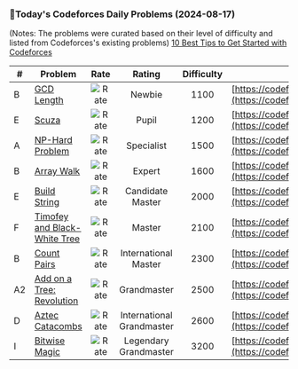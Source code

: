 ### 🌟Today's Codeforces Daily Problems (2024-08-17)
(Notes: The problems were curated based on their level of difficulty and listed from Codeforces's existing problems)
[10 Best Tips to Get Started with Codeforces](https://github.com/ika9810/Codeforces-Daily-Problems/blob/main/10%20Best%20Tips%20to%20Get%20Started%20with%20Codeforces.md)

| # | Problem | Rate| Rating | Difficulty | Contest |
|---| ----- | :--------: | :----------: | :----------: | ---------- |
|B|[GCD Length](https://codeforces.com/contest/1511/problem/B)|![Rate](https://img.shields.io/badge/Newbie-1100-lightgrey)|Newbie|1100|[https://codeforces.com/contest/1511](https://codeforces.com/contest/1511)|
|E|[Scuza](https://codeforces.com/contest/1742/problem/E)|![Rate](https://img.shields.io/badge/Pupil-1200-brightgreen)|Pupil|1200|[https://codeforces.com/contest/1742](https://codeforces.com/contest/1742)|
|A|[NP-Hard Problem](https://codeforces.com/contest/687/problem/A)|![Rate](https://img.shields.io/badge/Specialist-1500-9cf)|Specialist|1500|[https://codeforces.com/contest/687](https://codeforces.com/contest/687)|
|B|[Array Walk](https://codeforces.com/contest/1389/problem/B)|![Rate](https://img.shields.io/badge/Expert-1600-blue)|Expert|1600|[https://codeforces.com/contest/1389](https://codeforces.com/contest/1389)|
|E|[Build String](https://codeforces.com/contest/237/problem/E)|![Rate](https://img.shields.io/badge/Candidate%20Master-2000-blueviolet)|Candidate Master|2000|[https://codeforces.com/contest/237](https://codeforces.com/contest/237)|
|F|[Timofey and Black-White Tree](https://codeforces.com/contest/1790/problem/F)|![Rate](https://img.shields.io/badge/Master-2100-orange)|Master|2100|[https://codeforces.com/contest/1790](https://codeforces.com/contest/1790)|
|B|[Count Pairs](https://codeforces.com/contest/1188/problem/B)|![Rate](https://img.shields.io/badge/International%20Master-2300-orange)|International Master|2300|[https://codeforces.com/contest/1188](https://codeforces.com/contest/1188)|
|A2|[Add on a Tree: Revolution](https://codeforces.com/contest/1188/problem/A2)|![Rate](https://img.shields.io/badge/Grandmaster-2500-red)|Grandmaster|2500|[https://codeforces.com/contest/1188](https://codeforces.com/contest/1188)|
|D|[Aztec Catacombs](https://codeforces.com/contest/925/problem/D)|![Rate](https://img.shields.io/badge/International%20Grandmaster-2600-red)|International Grandmaster|2600|[https://codeforces.com/contest/925](https://codeforces.com/contest/925)|
|I|[Bitwise Magic](https://codeforces.com/contest/1408/problem/I)|![Rate](https://img.shields.io/badge/Legendary%20Grandmaster-3200-red)|Legendary Grandmaster|3200|[https://codeforces.com/contest/1408](https://codeforces.com/contest/1408)|
